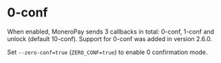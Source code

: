 # 0-conf

When enabled, MoneroPay sends 3 callbacks in total: 0-conf, 1-conf and unlock (default 10-conf). Support for 0-conf was added in version 2.6.0.

Set `--zero-conf=true` (`ZERO_CONF=true`) to enable 0 confirmation mode.